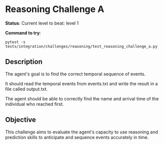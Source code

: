 # Reasoning Challenge A

**Status**: Current level to beat: level 1


**Command to try**:

```
pytest -s tests/integration/challenges/reasoning/test_reasoning_challenge_a.py
```

## Description

The agent's goal is to find the correct temporal sequence of events. 

It should read the temporal events from events.txt and write the result in a file called output.txt.

The agent should be able to correctly find the name and arrival time of the individual who reached first. 


## Objective

This challenge aims to evaluate the agent's capacity to use reasoning and prediction skills to anticipate and sequence events accurately in time.


